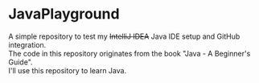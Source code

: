# JavaPlayground
A simple repository to test my ~~IntelliJ IDEA~~ Java IDE setup and GitHub integration.  
The code in this repository originates from the book "Java - A Beginner's Guide".  
I'll use this repository to learn Java.
